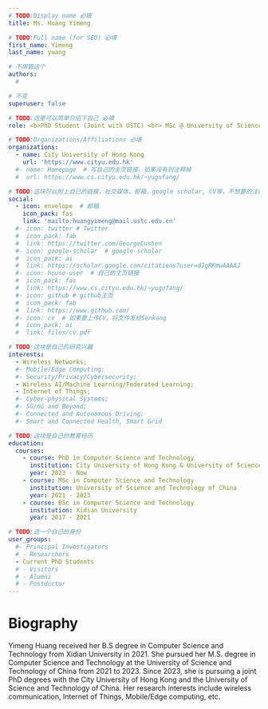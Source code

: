 ```yaml
---
# TODO:Display name 必填
title: Ms. Huang Yimeng  

# TODO:Full name (for SEO) 必填
first_name: Yimeng   
last_name: yuang

# 不用管这个
authors:
  # 

# 不变
superuser: false

# TODO:这里可以简单介绍下自己 必填
role: <b>PhD Student (Joint with USTC) <br> MSc @ University of Science and Technology of China <br> BSc @ Xidian University</b>

# TODO:Organizations/Affiliations 必填
organizations:
  - name: City University of Hong Kong 
    url: 'https://www.cityu.edu.hk'
  #- name: Homepage  # 写自己的主页链接，如果没有则注释掉
  #  url: https://www.cs.cityu.edu.hk/~yugufang/

# TODO:这块可以附上自己的链接，社交媒体，邮箱，google scholar, CV等，不想要的注释掉即可
social:
  - icon: envelope  # 邮箱
    icon_pack: fas
    link: 'mailto:huangyimeng@mail.ustc.edu.cn'
  #- icon: twitter # Twitter
  #  icon_pack: fab  
  #  link: https://twitter.com/GeorgeCushen
  #- icon: google-scholar  # google scholar
  #  icon_pack: ai
  #  link: https://scholar.google.com/citations?user=dJgRKmwAAAAJ
  #- icon: house-user  # 自己的主页链接
  #  icon_pack: fas
  #  link: https://www.cs.cityu.edu.hk/~yugufang/
  #- icon: github # github主页
  #  icon_pack: fab   
  #  link: https://www.github.com/
  #- icon: cv  # 如果要上传CV，将文件发给Senkang
  #  icon_pack: ai
  #  link: files/cv.pdf

# TODO:这块是自己的研究兴趣
interests:
  - Wireless Networks; 
  #- Mobile/Edge Computing; 
  #- Security/Privacy/Cybersecurity; 
  - Wireless AI/Machine Learning/Federated Learning; 
  - Internet of Things;
  #- Cyber-physical Systems; 
  #- 5G/6G and Beyond; 
  #- Connected and Autonomous Driving; 
  #- Smart and Connected Health, Smart Grid

# TODO:这块是自己的教育经历
education:
  courses:
    - course: PhD in Computer Science and Technology
      institution: City University of Hong Kong & University of Science and Technology of China
      year: 2023 - Now
    - course: MSc in Computer Science and Technology
      institution: University of Science and Technology of China
      year: 2021 - 2023
    - course: BSc in Computer Science and Technology
      institution: Xidian University
      year: 2017 - 2021

# TODO:选一个自己的身份
user_groups:
  #- Principal Investigators
  # - Researchers
  - Current PhD Students
  # - Visitors
  # - Alumni
  # - Postdoctor
---
```

<!-- TODO:写自己的Biography -->
# Biography

Yimeng Huang received her B.S degree in Computer Science and Technology from Xidian University in 2021. She pursued her M.S. degree in Computer Science and Technology at the University of Science and Technology of China from 2021 to 2023. Since 2023, she is pursuing a joint PhD degrees with the City University of Hong Kong and the University of Science and Technology of China. Her research interests include  wireless communication, Internet of Things, Mobile/Edge computing, etc.


